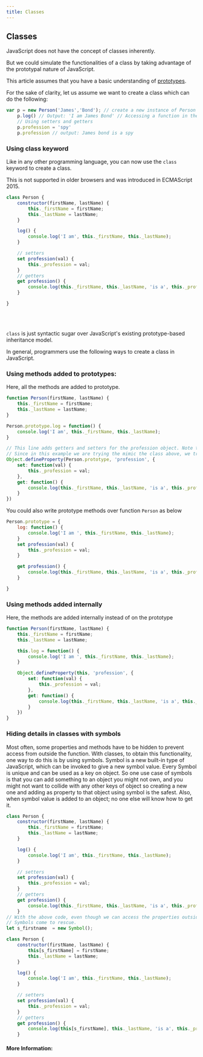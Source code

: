 ```yaml
---
title: Classes
---
```

## Classes

<!-- The article goes here, in GitHub-flavored Markdown. Feel free to add YouTube videos, images, and CodePen/JSBin embeds  -->
JavaScript does not have the concept of classes inherently. 

But we could simulate the functionalities of a class by taking advantage of the prototypal nature of JavaScript.

This article assumes that you have a basic understanding of <a href="/src/pages/javascript/prototypes/index.md">prototypes</a>.

For the sake of clarity, let us assume we want to create a class which can do the following:

```javascript
var p = new Person('James','Bond'); // create a new instance of Person class
	p.log() // Output: 'I am James Bond' // Accessing a function in the class
	// Using setters and getters 
	p.profession = 'spy'
	p.profession // output: James bond is a spy
```

### Using class keyword

Like in any other programming language, you can now use the `class` keyword to create a class.

This is not supported in older browsers and was introduced in ECMAScript 2015.

```javascript
class Person {
    constructor(firstName, lastName) {
        this._firstName = firstName;
        this._lastName = lastName;
    }

    log() {
        console.log('I am', this._firstName, this._lastName);
    }

    // setters
    set profession(val) {
        this._profession = val;
    }
    // getters
    get profession() {
        console.log(this._firstName, this._lastName, 'is a', this._profession);
    }

}

```
<br />
<br />

`class` is just syntactic sugar over JavaScript's existing prototype-based inheritance model.

In general, programmers use the following ways to create a class in JavaScript.

### Using methods added to prototypes:

Here, all the methods are added to prototype.

```javascript
function Person(firstName, lastName) {
    this._firstName = firstName;
    this._lastName = lastName;
}

Person.prototype.log = function() {
    console.log('I am', this._firstName, this._lastName);
}

// This line adds getters and setters for the profession object. Note that in general you could just write your own get and set functions like the 'log' method above.
// Since in this example we are trying the mimic the class above, we try to use the getters and setters property provided by JavaScript
Object.defineProperty(Person.prototype, 'profession', {
    set: function(val) {
        this._profession = val;
    },
    get: function() {
        console.log(this._firstName, this._lastName, 'is a', this._profession);
    }
})

```

You could also write prototype methods over function `Person` as below

```javascript
Person.prototype = {
    log: function() {
        console.log('I am ', this._firstName, this._lastName);
    }
    set profession(val) {
        this._profession = val;
    }

    get profession() {
        console.log(this._firstName, this._lastName, 'is a', this._profession);
    }

}

```

### Using methods added internally

Here, the methods are added internally instead of on the prototype

```javascript
function Person(firstName, lastName) {
    this._firstName = firstName;
    this._lastName = lastName;

    this.log = function() {
        console.log('I am ', this._firstName, this._lastName);
    }

    Object.defineProperty(this, 'profession', {
        set: function(val) {
            this._profession = val;
        },
        get: function() {
            console.log(this._firstName, this._lastName, 'is a', this._profession);
        }
    })
}

```

### Hiding details in classes with symbols


Most often, some properties and methods have to be hidden to prevent access from outside the function. With classes, to obtain this functionality, one way to do this is by using symbols. Symbol is a new built-in type of JavaScript, which can be invoked to give a new symbol value. Every Symbol is unique and can be used as a key on object. So one use case of symbols is that you can add something to an object you might not own, and you might not want to collide with any other keys of object so creating a new one and adding as property to that object using symbol is the safest. Also, when symbol value is added to an object; no one else will know how to get it.

```javascript
class Person {
    constructor(firstName, lastName) {
        this._firstName = firstName;
        this._lastName = lastName;
    }

    log() {
        console.log('I am', this._firstName, this._lastName);
    }

    // setters
    set profession(val) {
        this._profession = val;
    }
    // getters
    get profession() {
        console.log(this._firstName, this._lastName, 'is a', this._profession);
    }
// With the above code, even though we can access the properties outside the function to change their content what if we don't want that.
// Symbols come to rescue.
let s_firstname  = new Symbol();

class Person {
    constructor(firstName, lastName) {
        this[s_firstName] = firstName;
        this._lastName = lastName;
    }

    log() {
        console.log('I am', this._firstName, this._lastName);
    }

    // setters
    set profession(val) {
        this._profession = val;
    }
    // getters
    get profession() {
        console.log(this[s_firstName], this._lastName, 'is a', this._profession);
    }

```

#### More Information:
<!-- Please add any articles you think might be helpful to read before writing the article -->



